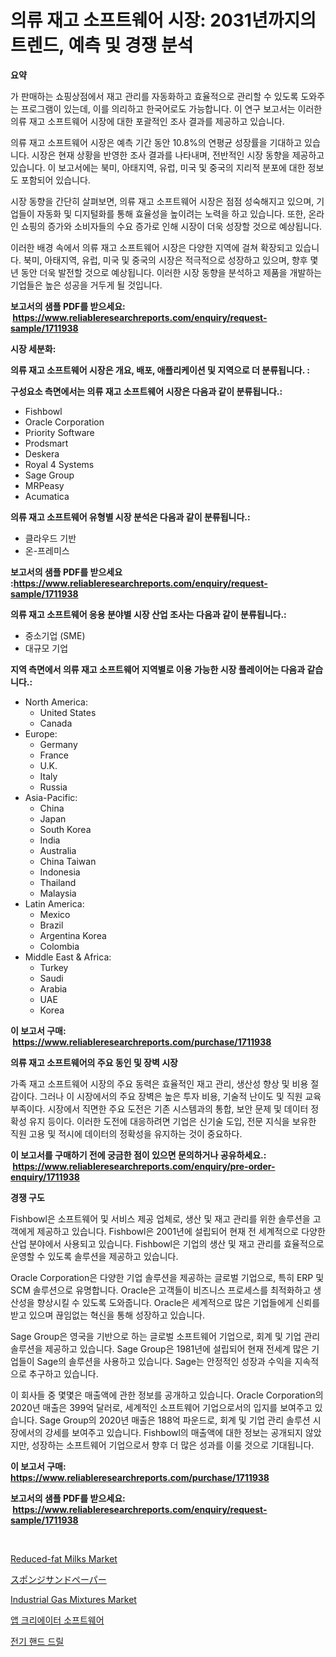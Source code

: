 <p><h1>의류 재고 소프트웨어 시장: 2031년까지의 트렌드, 예측 및 경쟁 분석</h1></p><p><strong>요약</strong></p>
<p><p>가 판매하는 쇼핑상점에서 재고 관리를 자동화하고 효율적으로 관리할 수 있도록 도와주는 프로그램이 있는데, 이를 의리하고 한국어로도 가능합니다. 이 연구 보고서는 이러한 의류 재고 소프트웨어 시장에 대한 포괄적인 조사 결과를 제공하고 있습니다.</p><p>의류 재고 소프트웨어 시장은 예측 기간 동안 10.8%의 연평균 성장률을 기대하고 있습니다. 시장은 현재 상황을 반영한 조사 결과를 나타내며, 전반적인 시장 동향을 제공하고 있습니다. 이 보고서에는 북미, 아태지역, 유럽, 미국 및 중국의 지리적 분포에 대한 정보도 포함되어 있습니다.</p><p>시장 동향을 간단히 살펴보면, 의류 재고 소프트웨어 시장은 점점 성숙해지고 있으며, 기업들이 자동화 및 디지털화를 통해 효율성을 높이려는 노력을 하고 있습니다. 또한, 온라인 쇼핑의 증가와 소비자들의 수요 증가로 인해 시장이 더욱 성장할 것으로 예상됩니다.</p><p>이러한 배경 속에서 의류 재고 소프트웨어 시장은 다양한 지역에 걸쳐 확장되고 있습니다. 북미, 아태지역, 유럽, 미국 및 중국의 시장은 적극적으로 성장하고 있으며, 향후 몇 년 동안 더욱 발전할 것으로 예상됩니다. 이러한 시장 동향을 분석하고 제품을 개발하는 기업들은 높은 성공을 거두게 될 것입니다.</p></p>
<p><strong>보고서의 샘플 PDF를 받으세요: &nbsp;<a href="https://www.reliableresearchreports.com/enquiry/request-sample/1711938">https://www.reliableresearchreports.com/enquiry/request-sample/1711938</a></strong></p>
<p><strong>시장 세분화:</strong></p>
<p><strong> 의류 재고 소프트웨어 시장은 개요, 배포, 애플리케이션 및 지역으로 더 분류됩니다. :</strong></p>
<p><strong>구성요소 측면에서는 의류 재고 소프트웨어 시장은 다음과 같이 분류됩니다.:</strong></p>
<p><ul><li>Fishbowl</li><li>Oracle Corporation</li><li>Priority Software</li><li>Prodsmart</li><li>Deskera</li><li>Royal 4 Systems</li><li>Sage Group</li><li>MRPeasy</li><li>Acumatica</li></ul></p>
<p><strong> 의류 재고 소프트웨어 유형별 시장 분석은 다음과 같이 분류됩니다.:</strong></p>
<p><ul><li>클라우드 기반</li><li>온-프레미스</li></ul></p>
<p><strong>보고서의 샘플 PDF를 받으세요 :<a href="https://www.reliableresearchreports.com/enquiry/request-sample/1711938">https://www.reliableresearchreports.com/enquiry/request-sample/1711938</a></strong></p>
<p><strong> 의류 재고 소프트웨어 응용 분야별 시장 산업 조사는 다음과 같이 분류됩니다.:</strong></p>
<p><ul><li>중소기업 (SME)</li><li>대규모 기업</li></ul></p>
<p><strong>지역 측면에서 의류 재고 소프트웨어 지역별로 이용 가능한 시장 플레이어는 다음과 같습니다.:</strong></p>
<p><ul>
    <li>
        North America:
        <ul>
            <li>United States</li>
            <li>Canada</li>
        </ul>
    </li>
    <li>
        Europe:
        <ul>
            <li>Germany</li>
            <li>France</li>
            <li>U.K.</li>
            <li>Italy</li>
            <li>Russia</li>
        </ul>
    </li>
    <li>
        Asia-Pacific:
        <ul>
            <li>China</li>
            <li>Japan</li>
            <li>South Korea</li>
            <li>India</li>
            <li>Australia</li>
            <li>China Taiwan</li>
            <li>Indonesia</li>
            <li>Thailand</li>
            <li>Malaysia</li>
        </ul>
    </li>
    <li>
        Latin America:
        <ul>
            <li>Mexico</li>
            <li>Brazil</li>
            <li>Argentina Korea</li>
            <li>Colombia</li>
        </ul>
    </li>
    <li>
        Middle East & Africa:
        <ul>
            <li>Turkey</li>
            <li>Saudi</li>
            <li>Arabia</li>
            <li>UAE</li>
            <li>Korea</li>
        </ul>
    </li>
    </ul></p>
<p><strong>이 보고서 구매: &nbsp;<a href="https://www.reliableresearchreports.com/purchase/1711938">https://www.reliableresearchreports.com/purchase/1711938</a></strong></p>
<p><strong>의류 재고 소프트웨어의 주요 동인 및 장벽 시장</strong></p>
<p><p>가족 재고 소프트웨어 시장의 주요 동력은 효율적인 재고 관리, 생산성 향상 및 비용 절감이다. 그러나 이 시장에서의 주요 장벽은 높은 투자 비용, 기술적 난이도 및 직원 교육 부족이다. 시장에서 직면한 주요 도전은 기존 시스템과의 통합, 보안 문제 및 데이터 정확성 유지 등이다. 이러한 도전에 대응하려면 기업은 신기술 도입, 전문 지식을 보유한 직원 고용 및 적시에 데이터의 정확성을 유지하는 것이 중요하다.</p></p>
<p><strong>이 보고서를 구매하기 전에 궁금한 점이 있으면 문의하거나 공유하세요.: &nbsp;<a href="https://www.reliableresearchreports.com/enquiry/pre-order-enquiry/1711938">https://www.reliableresearchreports.com/enquiry/pre-order-enquiry/1711938</a></strong></p>
<p><strong>경쟁 구도</strong></p>
<p><p>Fishbowl은 소프트웨어 및 서비스 제공 업체로, 생산 및 재고 관리를 위한 솔루션을 고객에게 제공하고 있습니다. Fishbowl은 2001년에 설립되어 현재 전 세계적으로 다양한 산업 분야에서 사용되고 있습니다.  Fishbowl은 기업의 생산 및 재고 관리를 효율적으로 운영할 수 있도록 솔루션을 제공하고 있습니다.</p><p>Oracle Corporation은 다양한 기업 솔루션을 제공하는 글로벌 기업으로, 특히 ERP 및 SCM 솔루션으로 유명합니다. Oracle은 고객들이 비즈니스 프로세스를 최적화하고 생산성을 향상시킬 수 있도록 도와줍니다. Oracle은 세계적으로 많은 기업들에게 신뢰를 받고 있으며 끊임없는 혁신을 통해 성장하고 있습니다.</p><p>Sage Group은 영국을 기반으로 하는 글로벌 소프트웨어 기업으로, 회계 및 기업 관리 솔루션을 제공하고 있습니다. Sage Group은 1981년에 설립되어 현재 전세계 많은 기업들이 Sage의 솔루션을 사용하고 있습니다. Sage는 안정적인 성장과 수익을 지속적으로 추구하고 있습니다.</p><p>이 회사들 중 몇몇은 매출액에 관한 정보를 공개하고 있습니다. Oracle Corporation의 2020년 매출은 399억 달러로, 세계적인 소프트웨어 기업으로서의 입지를 보여주고 있습니다. Sage Group의 2020년 매출은 188억 파운드로, 회계 및 기업 관리 솔루션 시장에서의 강세를 보여주고 있습니다. Fishbowl의 매출액에 대한 정보는 공개되지 않았지만, 성장하는 소프트웨어 기업으로서 향후 더 많은 성과를 이룰 것으로 기대됩니다.</p></p>
<p><strong>이 보고서 구매: &nbsp; <a href="https://www.reliableresearchreports.com/purchase/1711938">https://www.reliableresearchreports.com/purchase/1711938</a></strong></p>
<p><strong>보고서의 샘플 PDF를 받으세요: &nbsp;<a href="https://www.reliableresearchreports.com/enquiry/request-sample/1711938">https://www.reliableresearchreports.com/enquiry/request-sample/1711938</a></strong><strong></strong></p>
<p>&nbsp;</p>
<p><p><a href="https://view.publitas.com/reportprime-1/reduced-fat-milks-market-provides-a-comprehensive-analysis-including-a-macro-overview-of-the-market-as-well-as-micro-details-such-as-market-size-and-competitive-landscape/">Reduced-fat Milks Market</a></p><p><a href="https://medium.com/@emmittkutch2023/%E3%82%B9%E3%83%9D%E3%83%B3%E3%82%B8%E7%A0%82%E3%83%9A%E3%83%BC%E3%83%91%E3%83%BC%E5%B8%82%E5%A0%B4-%E5%B8%82%E5%A0%B4%E3%82%B7%E3%82%A7%E3%82%A2-%E5%B8%82%E5%A0%B4%E3%83%88%E3%83%AC%E3%83%B3%E3%83%89-%E3%81%8A%E3%82%88%E3%81%B3%E5%B0%86%E6%9D%A5%E3%81%AE%E6%88%90%E9%95%B7%E3%82%92%E6%8E%A2%E3%82%8B-11e74b64ceb1">スポンジサンドペーパー</a></p><p><a href="https://issuu.com/reportprime-2/docs/industrial-gas-mixtures-market-size-2030.pptx">Industrial Gas Mixtures Market</a></p><p><a href="https://github.com/oajzkywllm460/Market-Research-Report-List-1/blob/main/72697671462.md">앱 크리에이터 소프트웨어</a></p><p><a href="https://medium.com/@hermanokutneva7878567/%EC%A0%84%EA%B8%B0-%EC%86%90-%EB%93%9C%EB%A6%B4-%EC%8B%9C%EC%9E%A5-%EA%B2%BD%EC%9F%81-%EB%B6%84%EC%84%9D-%EC%8B%9C%EC%9E%A5-%ED%8A%B8%EB%A0%8C%EB%93%9C-%EB%B0%8F-2031%EB%85%84%EA%B9%8C%EC%A7%80%EC%9D%98-%EC%98%88%EC%B8%A1-b397b6b0990e">전기 핸드 드릴</a></p></p>